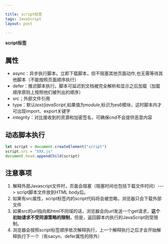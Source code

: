 ```yaml
---

title: script标签
tags: JavaScript
layout: post

---
```


**script标签**

## 属性
- async：异步执行脚本。立即下载脚本，但不阻塞其他页面动作,也无需等待其他脚本（不能按照页面顺序执行）
- defer：推迟脚本执行。脚本可延迟到文档被完全解析和显示之后加载（加载顺序原则上按照他们被列出的顺序）
- src；外部文件引用
- type：默认*text/javaScript*,如果值为*module*,标识为es6模块，这时脚本内才可出现import、export关键字
- integrity：对比接收到的资源和加密签名，可确保cnd不会提供恶意内容

## 动态脚本执行

```javascript
let script = document.createElement("script")
script.src = "XXX.js"
document.head.appendChild(script)
```


## 注意事项
1. 解释外部Javascript文件时，页面会阻塞（阻塞时间也包括下载文件时间）---> script脚本文件放到HTML body后。
2. 如果有src属性，script标签内的script代码将会被忽略，浏览器只会下载外部文件
3. 如果src的url指向和html不同域的话，浏览器会向url发送一个get请求，<strong>这个初始请求不受同源策略的限制</strong>，但是，返回脚本内执行的JavaScript则受限制。
4. 浏览器会按照script标签顺序依次解释执行，上一个解释执行之后才会开始解释执行下一个（有sacyn、defer属性的除外）
   